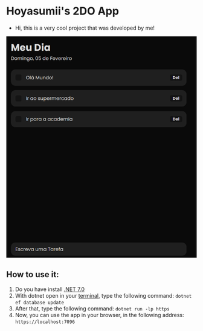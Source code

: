 # Hoyasumii's 2DO App
- Hi, this is a very cool project that was developed by me!

[![Image Demo](./demo-img.png)](https://hoyasumii.github.io/To-Do-App/)

## How to use it:
1. Do you have install [.NET 7.0](https://dotnet.microsoft.com/pt-br/download)
2. With dotnet open in your [terminal](https://www.lucascaton.com.br/2018/01/07/comandos-para-o-terminal-windows-macos-e-linux), type the following command: `dotnet ef database update`
3. After that, type the following command: `dotnet run -lp https`
4.  Now, you can use the app in your browser, in the following address: `https://localhost:7096`
